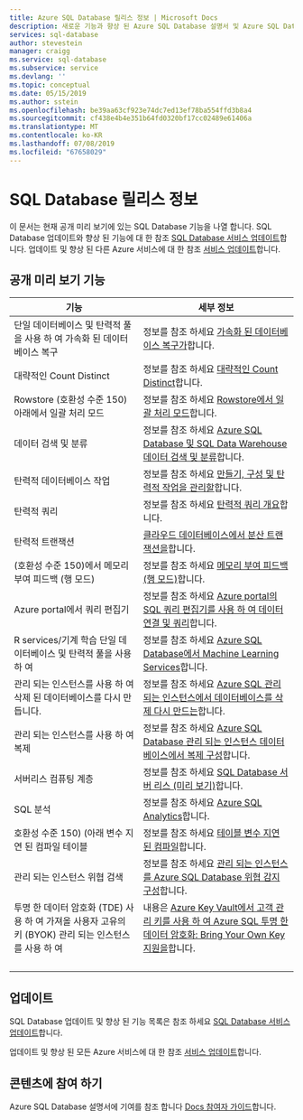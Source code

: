 ```yaml
---
title: Azure SQL Database 릴리스 정보 | Microsoft Docs
description: 새로운 기능과 향상 된 Azure SQL Database 설명서 및 Azure SQL Database 서비스에 알아봅니다
services: sql-database
author: stevestein
manager: craigg
ms.service: sql-database
ms.subservice: service
ms.devlang: ''
ms.topic: conceptual
ms.date: 05/15/2019
ms.author: sstein
ms.openlocfilehash: be39aa63cf923e74dc7ed13ef78ba554ffd3b8a4
ms.sourcegitcommit: cf438e4b4e351b64fd0320bf17cc02489e61406a
ms.translationtype: MT
ms.contentlocale: ko-KR
ms.lasthandoff: 07/08/2019
ms.locfileid: "67658029"
---
```

# <a name="sql-database-release-notes"></a>SQL Database 릴리스 정보

이 문서는 현재 공개 미리 보기에 있는 SQL Database 기능을 나열 합니다. SQL Database 업데이트와 향상 된 기능에 대 한 참조 [SQL Database 서비스 업데이트](https://azure.microsoft.com/updates/?product=sql-database)합니다. 업데이트 및 향상 된 다른 Azure 서비스에 대 한 참조 [서비스 업데이트](https://azure.microsoft.com/updates)합니다.

## <a name="features-in-public-preview"></a>공개 미리 보기 기능

| 기능 | 세부 정보 |
| ---| --- |
| 단일 데이터베이스 및 탄력적 풀을 사용 하 여 가속화 된 데이터베이스 복구 | 정보를 참조 하세요 [가속화 된 데이터베이스 복구가](sql-database-accelerated-database-recovery.md)합니다.|
|대략적인 Count Distinct|정보를 참조 하세요 [대략적인 Count Distinct](https://docs.microsoft.com/sql/relational-databases/performance/intelligent-query-processing#approximate-query-processing)합니다.|
|Rowstore (호환성 수준 150) 아래에서 일괄 처리 모드|정보를 참조 하세요 [Rowstore에서 일괄 처리 모드](https://docs.microsoft.com/sql/relational-databases/performance/intelligent-query-processing#batch-mode-on-rowstore)합니다.|
| 데이터 검색 및 분류  |정보를 참조 하세요 [Azure SQL Database 및 SQL Data Warehouse 데이터 검색 및 분류](sql-database-data-discovery-and-classification.md)합니다.|
| 탄력적 데이터베이스 작업 | 정보를 참조 하세요 [만들기, 구성 및 탄력적 작업을 관리할](elastic-jobs-overview.md)합니다. |
| 탄력적 쿼리 | 정보를 참조 하세요 [탄력적 쿼리 개요](sql-database-elastic-query-overview.md)합니다. |
| 탄력적 트랜잭션 | [클라우드 데이터베이스에서 분산 트랜잭션을](sql-database-elastic-transactions-overview.md)합니다. |
|(호환성 수준 150)에서 메모리 부여 피드백 (행 모드)|정보를 참조 하세요 [메모리 부여 피드백 (행 모드)](https://docs.microsoft.com/sql/relational-databases/performance/intelligent-query-processing#row-mode-memory-grant-feedback)합니다.|
| Azure portal에서 쿼리 편집기 |정보를 참조 하세요 [Azure portal의 SQL 쿼리 편집기를 사용 하 여 데이터 연결 및 쿼리](sql-database-connect-query-portal.md)합니다.|
| R services/기계 학습 단일 데이터베이스 및 탄력적 풀을 사용 하 여 |정보를 참조 하세요 [Azure SQL Database에서 Machine Learning Services](https://docs.microsoft.com/sql/advanced-analytics/what-s-new-in-sql-server-machine-learning-services?view=sql-server-2017#machine-learning-services-in-azure-sql-database)합니다.|
| 관리 되는 인스턴스를 사용 하 여 삭제 된 데이터베이스를 다시 만듭니다. |정보를 참조 하세요 [Azure SQL 관리 되는 인스턴스에서 데이터베이스를 삭제 다시 만드는](https://medium.com/azure-sqldb-managed-instance/re-create-dropped-databases-in-azure-sql-managed-instance-dc369ed60266)합니다.|
| 관리 되는 인스턴스를 사용 하 여 복제 |정보를 참조 하세요 [Azure SQL Database 관리 되는 인스턴스 데이터베이스에서 복제 구성](replication-with-sql-database-managed-instance.md)합니다.|
| 서버리스 컴퓨팅 계층 | 정보를 참조 하세요 [SQL Database 서버 리스 (미리 보기)](sql-database-serverless.md)합니다.|
|SQL 분석|정보를 참조 하세요 [Azure SQL Analytics](../azure-monitor/insights/azure-sql.md)합니다.|
|호환성 수준 150) (아래 변수 지연 된 컴파일 테이블|정보를 참조 하세요 [테이블 변수 지연 된 컴파일](https://docs.microsoft.com/sql/relational-databases/performance/intelligent-query-processing#table-variable-deferred-compilation)합니다.|
| 관리 되는 인스턴스 위협 검색 |정보를 참조 하세요 [관리 되는 인스턴스를 Azure SQL Database 위협 감지 구성](sql-database-managed-instance-threat-detection.md)합니다.|
| 투명 한 데이터 암호화 (TDE) 사용 하 여 가져올 사용자 고유의 키 (BYOK) 관리 되는 인스턴스를 사용 하 여 |내용은 [Azure Key Vault에서 고객 관리 키를 사용 하 여 Azure SQL 투명 한 데이터 암호화: Bring Your Own Key 지원을](transparent-data-encryption-byok-azure-sql.md)합니다.|
| &nbsp; |

## <a name="updates"></a>업데이트

SQL Database 업데이트 및 향상 된 기능 목록은 참조 하세요 [SQL Database 서비스 업데이트](https://azure.microsoft.com/updates/?product=sql-database)합니다.

업데이트 및 향상 된 모든 Azure 서비스에 대 한 참조 [서비스 업데이트](https://azure.microsoft.com/updates)합니다.

## <a name="contribute-to-content"></a>콘텐츠에 참여 하기

Azure SQL Database 설명서에 기여를 참조 합니다 [Docs 참여자 가이드](https://docs.microsoft.com/contribute/)합니다.
